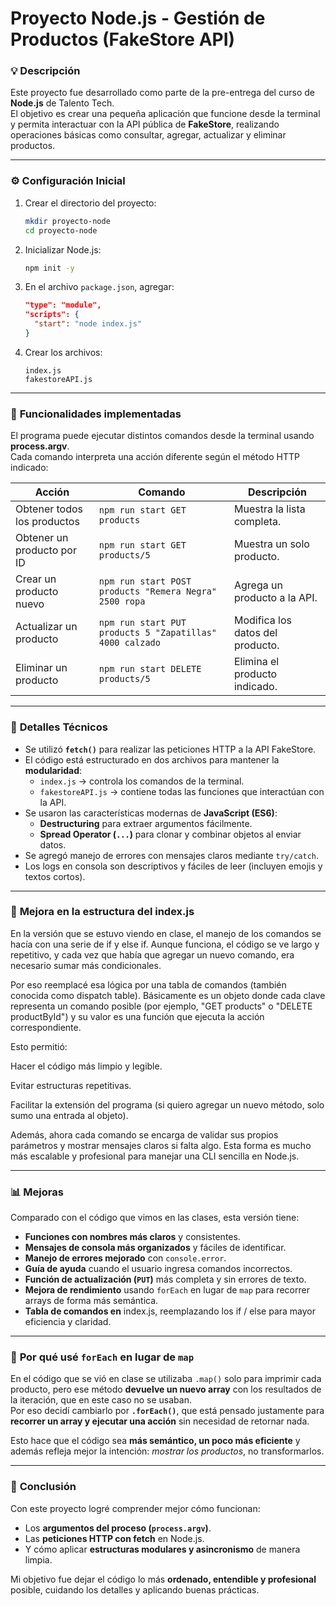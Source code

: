 # Proyecto Node.js - Gestión de Productos (FakeStore API)

### 💡 Descripción  
Este proyecto fue desarrollado como parte de la pre-entrega del curso de **Node.js** de Talento Tech.  
El objetivo es crear una pequeña aplicación que funcione desde la terminal y permita interactuar con la API pública de **FakeStore**, realizando operaciones básicas como consultar, agregar, actualizar y eliminar productos.

---

### ⚙️ **Configuración Inicial**
1. Crear el directorio del proyecto:
   ```bash
   mkdir proyecto-node
   cd proyecto-node
   ```
2. Inicializar Node.js:
   ```bash
   npm init -y
   ```
3. En el archivo `package.json`, agregar:
   ```json
   "type": "module",
   "scripts": {
     "start": "node index.js"
   }
   ```
4. Crear los archivos:
   ```
   index.js
   fakestoreAPI.js
   ```

---

### 🧩 **Funcionalidades implementadas**
El programa puede ejecutar distintos comandos desde la terminal usando **process.argv**.  
Cada comando interpreta una acción diferente según el método HTTP indicado:

| Acción | Comando | Descripción |
|--------|----------|-------------|
| Obtener todos los productos | `npm run start GET products` | Muestra la lista completa. |
| Obtener un producto por ID | `npm run start GET products/5` | Muestra un solo producto. |
| Crear un producto nuevo | `npm run start POST products "Remera Negra" 2500 ropa` | Agrega un producto a la API. |
| Actualizar un producto | `npm run start PUT products 5 "Zapatillas" 4000 calzado` | Modifica los datos del producto. |
| Eliminar un producto | `npm run start DELETE products/5` | Elimina el producto indicado. |

---

### 🔧 **Detalles Técnicos**
- Se utilizó **`fetch()`** para realizar las peticiones HTTP a la API FakeStore.  
- El código está estructurado en dos archivos para mantener la **modularidad**:
  - `index.js` → controla los comandos de la terminal.  
  - `fakestoreAPI.js` → contiene todas las funciones que interactúan con la API.  
- Se usaron las características modernas de **JavaScript (ES6)**:
  - **Destructuring** para extraer argumentos fácilmente.  
  - **Spread Operator (`...`)** para clonar y combinar objetos al enviar datos.  
- Se agregó manejo de errores con mensajes claros mediante `try/catch`.  
- Los logs en consola son descriptivos y fáciles de leer (incluyen emojis y textos cortos).  

---

### 🧠 **Mejora en la estructura del index.js**

En la versión que se estuvo viendo en clase, el manejo de los comandos se hacía con una serie de if y else if.
Aunque funciona, el código se ve largo y repetitivo, y cada vez que había que agregar un nuevo comando, era necesario sumar más condicionales.

Por eso reemplacé esa lógica por una tabla de comandos (también conocida como dispatch table).
Básicamente es un objeto donde cada clave representa un comando posible (por ejemplo, "GET products" o "DELETE productById") y su valor es una función que ejecuta la acción correspondiente.

Esto permitió:

Hacer el código más limpio y legible.

Evitar estructuras repetitivas.

Facilitar la extensión del programa (si quiero agregar un nuevo método, solo sumo una entrada al objeto).

Además, ahora cada comando se encarga de validar sus propios parámetros y mostrar mensajes claros si falta algo.
Esta forma es mucho más escalable y profesional para manejar una CLI sencilla en Node.js.

---

### 📊 **Mejoras**
Comparado con el código que vimos en las clases, esta versión tiene:
- **Funciones con nombres más claros** y consistentes.  
- **Mensajes de consola más organizados** y fáciles de identificar.  
- **Manejo de errores mejorado** con `console.error`.  
- **Guía de ayuda** cuando el usuario ingresa comandos incorrectos.  
- **Función de actualización (`PUT`)** más completa y sin errores de texto.  
- **Mejora de rendimiento** usando `forEach` en lugar de `map` para recorrer arrays de forma más semántica.
- **Tabla de comandos en** index.js, reemplazando los if / else para mayor eficiencia y claridad.

---

### 🧠 **Por qué usé `forEach` en lugar de `map`**
En el código que se vió en clase se utilizaba `.map()` solo para imprimir cada producto, pero ese método **devuelve un nuevo array** con los resultados de la iteración, que en este caso no se usaban.  
Por eso decidí cambiarlo por **`.forEach()`**, que está pensado justamente para **recorrer un array y ejecutar una acción** sin necesidad de retornar nada.  

Esto hace que el código sea **más semántico, un poco más eficiente** y además refleja mejor la intención: *mostrar los productos*, no transformarlos.  

---

### 🚀 **Conclusión**
Con este proyecto logré comprender mejor cómo funcionan:
- Los **argumentos del proceso (`process.argv`)**.  
- Las **peticiones HTTP con fetch** en Node.js.  
- Y cómo aplicar **estructuras modulares y asincronismo** de manera limpia.  

Mi objetivo fue dejar el código lo más **ordenado, entendible y profesional** posible, cuidando los detalles y aplicando buenas prácticas.  

